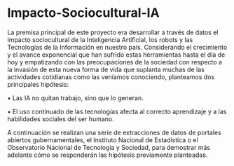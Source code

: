 # Impacto-Sociocultural-IA

La premisa principal de este proyecto era desarrollar a través de datos el impacto sociocultural de la Inteligencia Artificial, los robots y las Tecnologías de la Información en nuestro país. 
Considerando el crecimiento y el avance exponencial que han sufrido estas herramientas hasta el día de hoy y empatizando con las preocupaciones de la sociedad con respecto a la invasión de esta nueva forma de vida que suplanta muchas de las actividades cotidianas como las veníamos conociendo, planteamos dos principales hipótesis: 


•	Las IA no quitan trabajo, sino que lo generan.

•	El uso continuado de las tecnologías afecta al correcto aprendizaje y a las habilidades sociales del ser humano.


A continuación se realizan una serie de extracciones de datos de portales abiertos gubernamentales, el Instituto Nacional de Estadística o el Observatorio Nacional de Tecnología y Sociedad, para demostrar más adelante cómo se responderán las hipótesis previamente planteadas.


